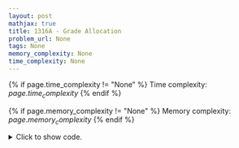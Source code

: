 ```yaml
---
layout: post
mathjax: true
title: 1316A - Grade Allocation
problem_url: None
tags: None
memory_complexity: None
time_complexity: None
---
```




{% if page.time_complexity != "None" %}
Time complexity: ${{ page.time_complexity }}$
{% endif %}

{% if page.memory_complexity != "None" %}
Memory complexity: ${{ page.memory_complexity }}$
{% endif %}

<details>
<summary>
<p style="display:inline">Click to show code.</p>
</summary>
```cpp
{% raw %}
using namespace std;
using ll = long long;
ll n, m;
ll a[1010];
ll sum;
ll solve(void)
{
    sum = accumulate(a, a + n, 0);
    ll a0 = min(sum, m);
    return a0;
}
int main(void)
{
    int t;
    cin >> t;
    while (t--)
    {
        cin >> n >> m;
        for (int i = 0; i < n; ++i)
            cin >> a[i];
        cout << solve() << endl;
    }
    return 0;
}

{% endraw %}
```
</details>

